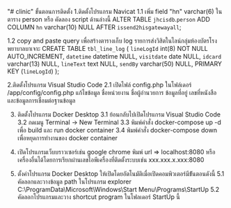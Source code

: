 "# clinic" 
ขั้นตอนการติดตั้ง
1.ติดตั้งโปรแกรม Navicat
   1.1 เพิ่ม field "hn" varchar(6) ในตาราง person หรือ คัดลอง script ด้านล่างนี้
   	ALTER TABLE `jhcisdb`.`person` 
	ADD COLUMN `hn` varchar(10) NULL AFTER `issend2hisgatewayall`;
 
   1.2 copy and paste query เพื่อสร้างตารางเก็บ log รายการส่งวิสิตในไลน์กลุ่มห้องบัตรโรงพยาบาลบาเจาะ
	CREATE TABLE `tbl_line_log`  (
	  `lineLogId` int(8) NOT NULL AUTO_INCREMENT,
	  `datetime` datetime NULL,
	  `visitdate` date NULL,
	  `idcard` varchar(13) NULL,
	  `lineText` text NULL,
	  `sendBy` varchar(50) NULL,
	  PRIMARY KEY (`lineLogId`)
	);

2.ติดตั้งโปรแกรม Visual Studio Code
   2.1 เปิดไฟล์ config.php ในโฟล์เดอร์ /app/config/config.php แก้ไขข้อมูล ชื่อหน่วยงาน ชื่อผู้อำนวยการ ข้อมูลที่อยู่ เลขที่หนังสือ และข้อมูลการเชื่อมต่อฐานข้อมูล

3. ติดตั้งโปรแกรม Docker Desktop
   3.1 ย้อนกลับไปเปิดโปรแกรม  Visual Studio Code
   3.2 กดเมนู Terminal -> New Terminal
   3.3 พิมพ์คำสั่ง docker-compose up -d เพื่อ build และ run docker container
   3.4 พิมพ์คำสั่ง docker-compose down เพื่อหยุดการทำงานของ docker container

4. เปิดโปรแกรมเว็บบราวเซอร์เช่น google chrome พิมพ์ url => localhost:8080 หรือเครื่องอื่นได้โดยการเรียกผ่านเลขไอพีเครื่องที่ติดตั้งระบบเช่น xxx.xxx.x.xxx:8080
5. ตั้งค่าโปรแกรม Docker Desktop ให้เปิดโดยอัตโนมัติเมื่อเปิดคอมพิวเตอร์มีข้ันตอนดังนี้
   5.1 คัดลอกและวางข้อมูล path ในโปรแกรม explorer
   C:\ProgramData\Microsoft\Windows\Start Menu\Programs\StartUp
   5.2 คัดลอกโปรแกรมและวาง shortcut program ในโฟลเดอร์ StartUp นี้	

